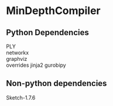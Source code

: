 # MinDepthCompiler

## Python Dependencies
PLY  
networkx  
graphviz  
overrides 
jinja2 
gurobipy

## Non-python dependencies
Sketch-1.7.6
